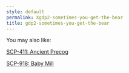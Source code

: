 ```yaml
---
style: default
permalink: Xgdp2-sometimes-you-get-the-bear
title: gdp2-sometimes-you-get-the-bear
---
```

You may also like:

[SCP-411: Ancient Precog](http://scp-wiki.net/scp-411)

[SCP-918: Baby Mill](http://scp-wiki.net/scp-918)
